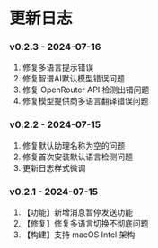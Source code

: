 # 更新日志

### v0.2.3 - 2024-07-16

1. 修复多语言提示错误
2. 修复智谱AI默认模型错误问题
3. 修复 OpenRouter API 检测出错问题
4. 修复模型提供商多语言翻译错误问题

### v0.2.2 - 2024-07-15

1. 修复默认助理名称为空的问题
2. 修复首次安装默认语言检测问题
3. 更新日志样式微调

### v0.2.1 - 2024-07-15

1. 【功能】新增消息暂停发送功能
2. 【修复】修复多语言切换不彻底问题
3. 【构建】支持 macOS Intel 架构  

